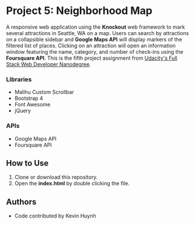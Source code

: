 # Project 5: Neighborhood Map
A responsive web application using the **Knockout** web framework to mark several attractions in Seattle, WA on a map. Users can search by attractions on a collapsible sidebar and **Google Maps API** will display markers of the filtered list of places. Clicking on an attraction will open an information window featuring the name, category, and number of check-ins using the **Foursquare API**. This is the fifth project assignment from [Udacity's Full Stack Web Developer Nanodegree](https://www.udacity.com/nanodegree).

### Libraries
- Malihu Custom Scrollbar
- Bootstrap 4
- Font Awesome
- jQuery

### APIs
- Google Maps API
- Foursquare API

## How to Use
1. Clone or download this repository.<br>
2. Open the **index.html** by double clicking the file.<br>

## Authors
- Code contributed by Kevin Huynh
